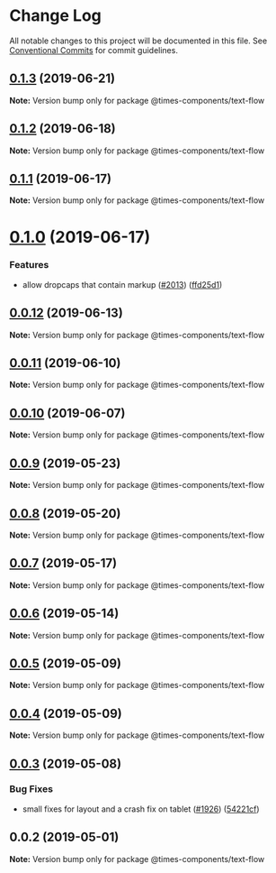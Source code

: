 # Change Log

All notable changes to this project will be documented in this file.
See [Conventional Commits](https://conventionalcommits.org) for commit guidelines.

## [0.1.3](https://github.com/newsuk/times-components/compare/@times-components/text-flow@0.1.2...@times-components/text-flow@0.1.3) (2019-06-21)

**Note:** Version bump only for package @times-components/text-flow





## [0.1.2](https://github.com/newsuk/times-components/compare/@times-components/text-flow@0.1.1...@times-components/text-flow@0.1.2) (2019-06-18)

**Note:** Version bump only for package @times-components/text-flow





## [0.1.1](https://github.com/newsuk/times-components/compare/@times-components/text-flow@0.1.0...@times-components/text-flow@0.1.1) (2019-06-17)

**Note:** Version bump only for package @times-components/text-flow





# [0.1.0](https://github.com/newsuk/times-components/compare/@times-components/text-flow@0.0.12...@times-components/text-flow@0.1.0) (2019-06-17)


### Features

* allow dropcaps that contain markup ([#2013](https://github.com/newsuk/times-components/issues/2013)) ([ffd25d1](https://github.com/newsuk/times-components/commit/ffd25d1))





## [0.0.12](https://github.com/newsuk/times-components/compare/@times-components/text-flow@0.0.11...@times-components/text-flow@0.0.12) (2019-06-13)

**Note:** Version bump only for package @times-components/text-flow





## [0.0.11](https://github.com/newsuk/times-components/compare/@times-components/text-flow@0.0.10...@times-components/text-flow@0.0.11) (2019-06-10)

**Note:** Version bump only for package @times-components/text-flow





## [0.0.10](https://github.com/newsuk/times-components/compare/@times-components/text-flow@0.0.9...@times-components/text-flow@0.0.10) (2019-06-07)

**Note:** Version bump only for package @times-components/text-flow





## [0.0.9](https://github.com/newsuk/times-components/compare/@times-components/text-flow@0.0.8...@times-components/text-flow@0.0.9) (2019-05-23)

**Note:** Version bump only for package @times-components/text-flow





## [0.0.8](https://github.com/newsuk/times-components/compare/@times-components/text-flow@0.0.7...@times-components/text-flow@0.0.8) (2019-05-20)

**Note:** Version bump only for package @times-components/text-flow





## [0.0.7](https://github.com/newsuk/times-components/compare/@times-components/text-flow@0.0.6...@times-components/text-flow@0.0.7) (2019-05-17)

**Note:** Version bump only for package @times-components/text-flow





## [0.0.6](https://github.com/newsuk/times-components/compare/@times-components/text-flow@0.0.5...@times-components/text-flow@0.0.6) (2019-05-14)

**Note:** Version bump only for package @times-components/text-flow





## [0.0.5](https://github.com/newsuk/times-components/compare/@times-components/text-flow@0.0.4...@times-components/text-flow@0.0.5) (2019-05-09)

**Note:** Version bump only for package @times-components/text-flow





## [0.0.4](https://github.com/newsuk/times-components/compare/@times-components/text-flow@0.0.3...@times-components/text-flow@0.0.4) (2019-05-09)

**Note:** Version bump only for package @times-components/text-flow





## [0.0.3](https://github.com/newsuk/times-components/compare/@times-components/text-flow@0.0.2...@times-components/text-flow@0.0.3) (2019-05-08)


### Bug Fixes

* small fixes for layout and a crash fix on tablet ([#1926](https://github.com/newsuk/times-components/issues/1926)) ([54221cf](https://github.com/newsuk/times-components/commit/54221cf))





## 0.0.2 (2019-05-01)

**Note:** Version bump only for package @times-components/text-flow
